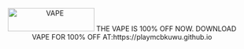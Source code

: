 <div align="center">
  <img src="https://raw.githubusercontent.com/PlayMcBKuwu/playmcbkuwu.github.io/main/VAPE.png" alt="VAPE" width="176" height="48" />  
THE VAPE IS 100% OFF NOW.  
DOWNLOAD VAPE FOR 100% OFF AT:https://playmcbkuwu.github.io  
